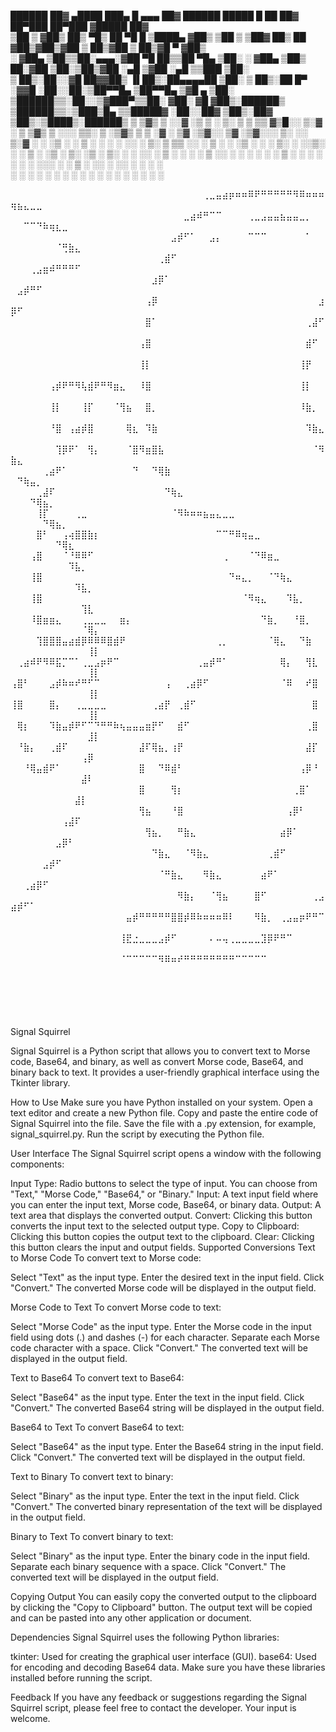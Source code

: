 
  ██████  ██▓  ▄████  ███▄    █  ▄▄▄       ██▓         ██████   █████   █    ██  ██▓ ██▀███   ██▀███  ▓█████  ██▓    
▒██    ▒ ▓██▒ ██▒ ▀█▒ ██ ▀█   █ ▒████▄    ▓██▒       ▒██    ▒ ▒██▓  ██▒ ██  ▓██▒▓██▒▓██ ▒ ██▒▓██ ▒ ██▒▓█   ▀ ▓██▒    
░ ▓██▄   ▒██▒▒██░▄▄▄░▓██  ▀█ ██▒▒██  ▀█▄  ▒██░       ░ ▓██▄   ▒██▒  ██░▓██  ▒██░▒██▒▓██ ░▄█ ▒▓██ ░▄█ ▒▒███   ▒██░    
  ▒   ██▒░██░░▓█  ██▓▓██▒  ▐▌██▒░██▄▄▄▄██ ▒██░         ▒   ██▒░██  █▀ ░▓▓█  ░██░░██░▒██▀▀█▄  ▒██▀▀█▄  ▒▓█  ▄ ▒██░    
▒██████▒▒░██░░▒▓███▀▒▒██░   ▓██░ ▓█   ▓██▒░██████▒   ▒██████▒▒░▒███▒█▄ ▒▒█████▓ ░██░░██▓ ▒██▒░██▓ ▒██▒░▒████▒░██████▒
▒ ▒▓▒ ▒ ░░▓   ░▒   ▒ ░ ▒░   ▒ ▒  ▒▒   ▓▒█░░ ▒░▓  ░   ▒ ▒▓▒ ▒ ░░░ ▒▒░ ▒ ░▒▓▒ ▒ ▒ ░▓  ░ ▒▓ ░▒▓░░ ▒▓ ░▒▓░░░ ▒░ ░░ ▒░▓  ░
░ ░▒  ░ ░ ▒ ░  ░   ░ ░ ░░   ░ ▒░  ▒   ▒▒ ░░ ░ ▒  ░   ░ ░▒  ░ ░ ░ ▒░  ░ ░░▒░ ░ ░  ▒ ░  ░▒ ░ ▒░  ░▒ ░ ▒░ ░ ░  ░░ ░ ▒  ░
░  ░  ░   ▒ ░░ ░   ░    ░   ░ ░   ░   ▒     ░ ░      ░  ░  ░     ░   ░  ░░░ ░ ░  ▒ ░  ░░   ░   ░░   ░    ░     ░ ░   
      ░   ░        ░          ░       ░  ░    ░  ░         ░      ░       ░      ░     ░        ░        ░  ░    ░  ░
                                                                                                                     
⠀⠀⠀⠀⠀⠀⠀⠀⠀⠀⠀⠀⠀⠀⠀⠀⠀⠀⠀⠀⠀⠀⠀⠀⠀⠀⠀⠀⠀⠀⢀⣀⣤⣴⡶⠶⠶⠿⠟⠛⠛⠛⠛⠛⠻⠿⠶⠶⠶⢶⣦⣄⣀⣀⠀⠀⠀⠀⠀⠀⠀⠀⠀
⠀⠀⠀⠀⠀⠀⠀⠀⠀⠀⠀⠀⠀⠀⠀⠀⠀⠀⠀⠀⠀⠀⠀⠀⠀⠀⠀⣀⣴⠾⠛⠉⠉⠀⠀⠀⠀⢀⣀⣠⣤⣤⣦⣤⣤⣀⡀⠀⠀⠀⠀⠉⠉⠙⠷⢶⣆⣀⠀⠀⠀⠀⠀
⠀⠀⠀⠀⠀⠀⠀⠀⠀⠀⠀⠀⠀⠀⠀⠀⠀⠀⠀⠀⠀⠀⠀⠀⠀⣠⡾⠋⠁⠀⠀⣠⡄⠀⠀⠀⠀⠉⠉⠉⠀⠀⠀⠀⠀⠀⠁⠀⠀⠀⠀⠀⠀⠀⠀⠀⠈⢛⣷⣄⠀⠀⠀
⠀⠀⠀⠀⠀⠀⠀⠀⠀⠀⠀⠀⠀⠀⠀⠀⠀⠀⠀⠀⠀⠀⠀⢀⣾⠋⠀⠀⠀⠀⠀⠀⠀⠀⠀⠀⠀⠀⠀⠀⠀⠀⠀⠀⠀⠀⠀⠀⠀⠀⠀⠀⢀⣠⣶⠾⠛⠛⠛⠋⠀⠀⠀
⠀⠀⠀⠀⠀⠀⠀⠀⠀⠀⠀⠀⠀⠀⠀⠀⠀⠀⠀⠀⠀⠀⣰⡿⠁⠀⠀⠀⠀⠀⠀⠀⠀⠀⠀⠀⠀⠀⠀⠀⠀⠀⠀⠀⠀⠀⠀⠀⠀⠀⣠⡾⠛⠋⠀⠀⠀⠀⠀⠀⠀⠀⠀
⠀⠀⠀⠀⠀⠀⠀⠀⠀⠀⠀⠀⠀⠀⠀⠀⠀⠀⠀⠀⠀⢠⡿⠀⠀⠀⠀⠀⠀⠀⠀⠀⠀⠀⠀⠀⠀⠀⠀⠀⠀⠀⠀⠀⠀⠀⠀⠀⣰⡿⠋⠀⠀⠀⠀⠀⠀⠀⠀⠀⠀⠀⠀
⠀⠀⠀⠀⠀⠀⠀⠀⠀⠀⠀⠀⠀⠀⠀⠀⠀⠀⠀⠀⠀⣿⠁⠀⠀⠀⠀⠀⠀⠀⠀⠀⠀⠀⠀⠀⠀⠀⠀⠀⠀⠀⠀⠀⠀⠀⢀⣼⠋⠀⠀⠀⠀⠀⠀⠀⠀⠀⠀⠀⠀⠀⠀
⠀⠀⠀⠀⠀⠀⠀⠀⠀⠀⠀⠀⠀⠀⠀⠀⠀⠀⠀⠀⢠⣿⠀⠀⠀⠀⠀⠀⠀⠀⠀⠀⠀⠀⠀⠀⠀⠀⠀⠀⠀⠀⠀⠀⠀⠀⣾⠋⠀⠀⠀⠀⠀⠀⠀⠀⠀⠀⠀⠀⠀⠀⠀
⠀⠀⠀⠀⠀⠀⠀⠀⠀⠀⠀⠀⠀⠀⠀⠀⠀⠀⠀⠀⢸⡇⠀⠀⠀⠀⠀⠀⠀⠀⠀⠀⠀⠀⠀⠀⠀⠀⠀⠀⠀⠀⠀⠀⠀⢸⡟⠀⠀⠀⠀⠀⠀⠀⠀⠀⠀⠀⠀⠀⠀⠀⠀
⠀⠀⠀⠀⠀⠀⢠⡾⠟⠛⠻⢧⣾⠟⠛⠻⣶⣄⠀⠀⠸⣿⠀⠀⠀⠀⠀⠀⠀⠀⠀⠀⠀⠀⠀⠀⠀⠀⠀⠀⠀⠀⠀⠀⠀⢸⡇⠀⠀⠀⠀⠀⠀⠀⠀⠀⠀⠀⠀⠀⠀⠀⠀
⠀⠀⠀⠀⠀⠀⢸⡇⠀⠀⠀⢸⡏⠀⠀⠀⠈⢻⣦⠀⠀⣿⡀⠀⠀⠀⠀⠀⠀⠀⠀⠀⠀⠀⠀⠀⠀⠀⠀⠀⠀⠀⠀⠀⠀⠸⣷⡀⠀⠀⠀⠀⠀⠀⠀⠀⠀⠀⠀⠀⠀⠀⠀
⠀⠀⠀⠀⠀⠀⠘⣿⠀⢠⣴⡾⣿⠀⠀⠀⠀⠀⢿⣆⠀⠹⣷⠀⠀⠀⠀⠀⠀⠀⠀⠀⠀⠀⠀⠀⠀⠀⠀⠀⠀⠀⠀⠀⠀⠀⠹⣷⣄⠀⠀⠀⠀⠀⠀⠀⠀⠀⠀⠀⠀⠀⠀
⠀⠀⠀⠀⠀⠀⠀⢹⡿⠟⠁⠀⢻⡄⠀⠀⠀⠀⠈⣿⠻⣶⣿⣧⠀⠀⠀⠀⠀⠀⠀⠀⠀⠀⠀⠀⠀⠀⠀⠀⠀⠀⠀⠀⠀⠀⠀⠈⠻⣷⣄⠀⠀⠀⠀⠀⠀⠀⠀⠀⠀⠀⠀
⠀⠀⠀⠀⠀⢀⣴⠟⠁⠀⠀⠀⠀⠀⠀⠀⠀⠀⠀⠙⠀⠀⠙⢿⣷⠀⠀⠀⠀⠀⠀⠀⠀⠀⠀⠀⠀⠀⠀⠀⠀⠀⠀⠀⠀⠀⠀⠀⠀⠀⠙⢷⣤⡀⠀⠀⠀⠀⠀⠀⠀⠀⠀
⠀⠀⠀⠀⢀⣼⠏⠀⠀⠀⠀⠀⠀⠀⠀⠀⠀⠀⠀⠀⠀⠀⠀⠀⠙⢷⣄⠀⠀⠀⠀⠀⠀⠀⠀⠀⠀⠀⠀⠀⠀⠀⠀⠀⠀⠀⠀⠀⠀⠀⠀⠀⠙⢿⣦⡀⠀⠀⠀⠀⠀⠀⠀
⠀⠀⠀⠀⢸⡏⠀⠀⠀⠀⢀⣀⠀⠀⠀⠀⠀⠀⠀⠀⠀⠀⠀⠀⠀⠈⠻⠷⠶⠶⣦⣤⣄⣀⣀⠀⠀⠀⠀⠀⠀⠀⠀⠀⠀⠀⠀⠀⠀⠀⠀⠀⠀⠀⠙⢿⣦⡀⠀⠀⠀⠀⠀
⠀⠀⠀⠀⣿⠃⠀⠀⢠⢴⣿⣿⣷⡆⠀⠀⠀⠀⠀⠀⠀⠀⠀⠀⠀⠀⠀⠀⠀⠀⠀⠀⠉⠉⠛⠿⢶⣤⣀⠀⠀⠀⠀⠀⠀⠀⠀⠀⠀⠀⠀⠀⠀⠀⠀⠀⠙⢿⣆⠀⠀⠀⠀
⠀⠀⠀⢠⣿⠀⠀⠀⠈⠘⠿⠿⠋⠀⠀⠀⠀⠀⠀⠀⠀⠀⠀⠀⠀⠀⠀⠀⠀⠀⠀⠀⠀⢀⠀⠀⠀⠈⠙⠿⣶⣀⠀⠀⠀⠀⠀⠀⠀⠀⠀⠀⠀⠀⠀⠀⠀⠀⠹⣧⡀⠀⠀
⠀⠀⠀⢸⣿⠀⠀⠀⠀⠀⠀⠀⠀⠀⠀⠀⠀⠀⠀⠀⠀⠀⠀⠀⠀⠀⠀⠀⠀⠀⠀⠀⠀⠀⠙⠶⣄⡀⠀⠀⠈⠙⢷⣄⠀⠀⠀⠀⠀⠀⠀⠀⠀⠀⠀⠀⠀⠀⠀⠹⣧⡀⠀
⠀⠀⠀⢸⣿⠀⠀⠀⠀⠀⠀⠀⠀⠀⠀⠀⠀⠀⠀⠀⠀⠀⠀⠀⠀⠀⠀⠀⠀⠀⠀⠀⠀⠀⠀⠀⠈⠻⢶⣄⠀⠀⠀⠹⣧⡀⠀⠀⠀⠀⠀⠀⠀⠀⠀⠀⠀⠀⠀⠀⢹⣇⠀
⠀⠀⠀⠸⣿⣶⣶⣄⠀⠀⠀⢀⣀⣀⣀⠀⠀⣶⡄⠀⠀⠀⠀⠀⠀⠀⠀⠀⠀⠀⠀⠀⠀⠀⠀⠀⠀⠀⠀⠙⣷⡀⠀⠀⠘⣿⡀⠀⠀⠀⠀⠀⠀⠀⠀⠀⠀⠀⠀⠀⠈⢿⡄
⠀⠀⠀⠀⢹⣿⣿⣿⣤⣴⣾⡿⠿⠿⠿⣿⣾⠟⠀⠀⠀⠀⠀⠀⠀⠀⠀⠀⠀⠀⠀⠀⢀⡀⠀⠀⠀⠀⠀⠀⠈⢿⣄⠀⠀⠙⣷⠀⠀⠀⠀⠀⠀⠀⠀⠀⠀⠀⠀⠀⠀⢸⡇
⠀⢀⣴⠾⠟⠻⠿⣯⡉⠉⠁⢀⣀⣠⡶⠟⠉⠀⠀⠀⠀⠀⠀⠀⠀⠀⠀⠀⠀⢀⣤⡾⠛⠁⠀⠀⠀⠀⠀⠀⠀⠀⢿⡄⠀⠀⢻⣇⠀⠀⠀⠀⠀⠀⠀⠀⠀⠀⠀⠀⠀⢸⡇
⢠⣿⠃⠀⠀⠀⣠⡾⠷⠶⠞⠛⠋⠉⠀⠀⠀⠀⠀⠀⠀⠀⠀⠀⢠⠀⠀⢀⣴⡿⠋⠀⠀⠀⠀⠀⠀⠀⠀⠀⠀⠀⠈⠿⠀⠀⠞⣿⠀⠀⠀⠀⠀⠀⠀⠀⠀⠀⠀⠀⠀⢸⡇
⢸⣿⠀⠀⠀⠀⣿⡄⠀⠀⢀⣀⣀⣀⣀⠀⠀⠀⠀⠀⠀⠀⢀⣴⡟⠀⢀⣾⠋⠀⠀⠀⠀⠀⠀⠀⠀⠀⠀⠀⠀⠀⠀⠀⠀⠀⠀⣿⠀⠀⠀⠀⠀⠀⠀⠀⠀⠀⠀⠀⠀⢸⡇
⠀⢿⡆⠀⠀⠀⠹⣷⣤⡾⠟⠋⠉⠙⠛⠛⠷⢦⣤⣤⣤⣶⡟⠋⠀⠀⣾⠋⠀⠀⠀⠀⠀⠀⠀⠀⠀⠀⠀⠀⠀⠀⠀⠀⠀⠀⢀⣿⠀⠀⠀⠀⠀⠀⠀⠀⠀⠀⠀⠀⠀⣸⡇
⠀⠘⣷⡄⠀⠀⢀⣾⠏⠀⠀⠀⠀⠀⠀⠀⠀⠀⠀⠀⣼⠏⢿⣦⡀⢰⡟⠀⠀⠀⠀⠀⠀⠀⠀⠀⠀⠀⠀⠀⠀⠀⠀⠀⠀⠀⣼⡏⠀⠀⠀⠀⠀⠀⠀⠀⠀⠀⠀⠀⢠⡿⠀
⠀⠀⠘⢿⣤⣾⠟⠁⠀⠀⠀⠀⠀⠀⠀⠀⠀⠀⠀⠀⣿⠀⠀⠙⠿⣾⠃⠀⠀⠀⠀⠀⠀⠀⠀⠀⠀⠀⠀⠀⠀⠀⠀⠀⠀⢠⡿⠘⠀⠀⠀⠀⠀⠀⠀⠀⠀⠀⠀⠀⣼⠇⠀
⠀⠀⠀⠀⠀⠀⠀⠀⠀⠀⠀⠀⠀⠀⠀⠀⠀⠀⠀⠀⣿⠀⠀⠀⠀⢻⡆⠀⠀⠀⠀⠀⠀⠀⠀⠀⠀⠀⠀⠀⠀⠀⠀⠀⢀⣿⠁⠀⠀⠀⠀⠀⠀⠀⠀⠀⠀⠀⠀⣼⡇⠀⠀
⠀⠀⠀⠀⠀⠀⠀⠀⠀⠀⠀⠀⠀⠀⠀⠀⠀⠀⠀⠀⢻⣦⠀⠀⠀⠘⣿⠀⠀⠀⠀⠀⠀⠀⠀⠀⠀⠀⠀⠀⠀⠀⠀⢠⡿⠃⠀⠀⠀⠀⠀⠀⠀⠀⠀⠀⠀⢠⣼⠏⠀⠀⠀
⠀⠀⠀⠀⠀⠀⠀⠀⠀⠀⠀⠀⠀⠀⠀⠀⠀⠀⠀⠀⠀⢻⣦⡀⠀⠀⠛⣷⣄⠀⠀⠀⠀⠀⠀⠀⠀⠀⠀⠀⠀⠀⣴⡿⠁⠀⠀⠀⠀⠀⠀⠀⠀⠀⠀⠀⣠⡿⠃⠀⠀⠀⠀
⠀⠀⠀⠀⠀⠀⠀⠀⠀⠀⠀⠀⠀⠀⠀⠀⠀⠀⠀⠀⠀⠀⠙⣷⣄⠀⠀⠈⠻⣷⣄⠀⠀⠀⠀⠀⠀⠀⠀⠀⢀⣾⠋⠀⠀⠀⠀⠀⠀⠀⠀⠀⠀⠀⣠⡾⠋⠀⠀⠀⠀⠀⠀
⠀⠀⠀⠀⠀⠀⠀⠀⠀⠀⠀⠀⠀⠀⠀⠀⠀⠀⠀⠀⠀⠀⠀⠈⠛⣷⣄⠀⠀⠀⠻⣷⣄⠀⠀⠀⠀⠀⠀⣴⠟⠁⠀⠀⠀⠀⠀⠀⠀⠀⠀⢀⣴⡿⠋⠀⠀⠀⠀⠀⠀⠀⠀
⠀⠀⠀⠀⠀⠀⠀⠀⠀⠀⠀⠀⠀⠀⠀⠀⠀⠀⠀⠀⠀⠀⠀⠀⠀⠀⠻⣷⡄⠀⠀⠈⢻⣦⠀⠀⠀⠀⣿⠋⠀⠀⠀⠀⠀⠀⠀⢀⣠⣴⡾⠋⠁⠀⠀⠀⠀⠀⠀⠀⠀⠀⠀
⠀⠀⠀⠀⠀⠀⠀⠀⠀⠀⠀⠀⠀⠀⠀⠀⠀⠀⣤⡾⠛⠛⠛⠛⠛⣿⣿⡾⠿⠷⠶⠶⠶⠿⠇⠀⠀⠀⠻⣷⡀⠀⢀⣠⣤⡶⠟⠛⠉⠀⠀⠀⠀⠀⠀⠀⠀⠀⠀⠀⠀⠀⠀
⠀⠀⠀⠀⠀⠀⠀⠀⠀⠀⠀⠀⠀⠀⠀⠀⠀⢸⣟⣐⣀⣀⣀⣠⡾⠋⠀⠀⠀⠀⠀⠄⠤⢤⢀⣀⣀⣀⣀⣹⡿⠟⠛⠉⠀⠀⠀⠀⠀⠀⠀⠀⠀⠀⠀⠀⠀⠀⠀⠀⠀⠀⠀
⠀⠀⠀⠀⠀⠀⠀⠀⠀⠀⠀⠀⠀⠀⠀⠀⠀⠈⠉⠉⠉⠉⠉⠻⠿⠶⠞⠛⠛⠛⠛⠛⠛⠛⠛⠉⠉⠉⠉⠉⠀⠀⠀⠀⠀⠀⠀⠀⠀⠀⠀⠀⠀⠀⠀⠀⠀⠀⠀⠀⠀⠀⠀
⠀⠀⠀⠀⠀⠀⠀⠀⠀⠀⠀⠀⠀⠀⠀⠀⠀⠀⠀⠀⠀⠀⠀⠀⠀⠀⠀⠀⠀⠀⠀⠀⠀⠀⠀⠀⠀⠀⠀⠀⠀⠀⠀⠀⠀⠀⠀⠀⠀⠀⠀⠀⠀⠀⠀⠀⠀⠀⠀⠀⠀⠀⠀
⠀⠀⠀⠀⠀⠀⠀⠀⠀⠀⠀⠀⠀⠀⠀⠀⠀⠀⠀⠀⠀⠀⠀⠀⠀⠀⠀⠀⠀⠀⠀⠀⠀⠀⠀⠀⠀⠀⠀⠀⠀⠀⠀⠀⠀⠀⠀⠀⠀⠀⠀⠀⠀⠀⠀⠀⠀⠀⠀⠀⠀⠀⠀

Signal Squirrel

Signal Squirrel is a Python script that allows you to convert text to Morse code, Base64, and binary, as well as convert Morse code, Base64, and binary back to text. 
It provides a user-friendly graphical interface using the Tkinter library.



How to Use
Make sure you have Python installed on your system.
Open a text editor and create a new Python file.
Copy and paste the entire code of Signal Squirrel into the file.
Save the file with a .py extension, for example, signal_squirrel.py.
Run the script by executing the Python file.

User Interface
The Signal Squirrel script opens a window with the following components:

Input Type: Radio buttons to select the type of input. You can choose from "Text," "Morse Code," "Base64," or "Binary."
Input: A text input field where you can enter the input text, Morse code, Base64, or binary data.
Output: A text area that displays the converted output.
Convert: Clicking this button converts the input text to the selected output type.
Copy to Clipboard: Clicking this button copies the output text to the clipboard.
Clear: Clicking this button clears the input and output fields.
Supported Conversions
Text to Morse Code
To convert text to Morse code:

Select "Text" as the input type.
Enter the desired text in the input field.
Click "Convert."
The converted Morse code will be displayed in the output field.

Morse Code to Text
To convert Morse code to text:

Select "Morse Code" as the input type.
Enter the Morse code in the input field using dots (.) and dashes (-) for each character.
Separate each Morse code character with a space.
Click "Convert."
The converted text will be displayed in the output field.

Text to Base64
To convert text to Base64:

Select "Base64" as the input type.
Enter the text in the input field.
Click "Convert."
The converted Base64 string will be displayed in the output field.

Base64 to Text
To convert Base64 to text:

Select "Base64" as the input type.
Enter the Base64 string in the input field.
Click "Convert."
The converted text will be displayed in the output field.

Text to Binary
To convert text to binary:

Select "Binary" as the input type.
Enter the text in the input field.
Click "Convert."
The converted binary representation of the text will be displayed in the output field.

Binary to Text
To convert binary to text:

Select "Binary" as the input type.
Enter the binary code in the input field.
Separate each binary sequence with a space.
Click "Convert."
The converted text will be displayed in the output field.

Copying Output
You can easily copy the converted output to the clipboard by clicking the "Copy to Clipboard" button. The output text will be copied and can be pasted into any other application or document.

Dependencies
Signal Squirrel uses the following Python libraries:

tkinter: Used for creating the graphical user interface (GUI).
base64: Used for encoding and decoding Base64 data.
Make sure you have these libraries installed before running the script.

Feedback
If you have any feedback or suggestions regarding the Signal Squirrel script, please feel free to contact the developer. Your input is welcome.
